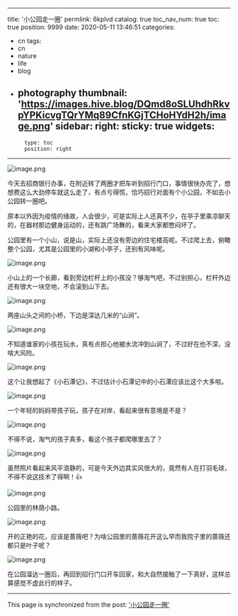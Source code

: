 
---
title: '小公园走一圈'
permlink: 6kplvd
catalog: true
toc_nav_num: true
toc: true
position: 9999
date: 2020-05-11 13:46:51
categories:
- cn
tags:
- cn
- nature
- life
- blog
- photography
thumbnail: 'https://images.hive.blog/DQmd8oSLUhdhRkvpYPKicvgTQrYMq89CfnKGjTCHoHYdH2h/image.png'
sidebar:
    right:
        sticky: true
widgets:
    -
        type: toc
        position: right
---


![image.png](https://images.hive.blog/DQmd8oSLUhdhRkvpYPKicvgTQrYMq89CfnKGjTCHoHYdH2h/image.png)

今天去招商银行办事，在附近转了两圈才把车听到招行门口，事情很快办完了，想想费这么大劲停车就这么走了，有点亏得慌，恰巧招行对面有个小公园，不如去小公园转一圈吧。

原本以外因为疫情的缘故，人会很少，可是实际上人还真不少，在亭子里乘凉聊天的，在器材那边健身运动的，还有跳广场舞的，看来大家都憋闷坏了。

公园里有一个小山，说是山，实际上还没有旁边的住宅楼高呢。不过爬上去，俯瞰整个公园，尤其是公园里的小湖和小亭子，还别有风味呢。

![image.png](https://images.hive.blog/DQmXixdvexyWJxE9uVpAJY3mUi7F157DJ63v1gbpFwSUn7j/image.png)

小山上的一个长廊，看到旁边栏杆上的小孩没？够淘气吧，不过别担心，栏杆外边还有很大一块空地，不会滚到山下去。

![image.png](https://images.hive.blog/DQmbxZwyiFKtLh5Yap6y9apktj7HSJ3eee8KoXzUDizdt1Q/image.png)


两座山头之间的小桥，下边是深达几米的“山涧”。

![image.png](https://images.hive.blog/DQmamy1nz4sP9RYocw8kyBQspFNMZ9n8jLo5puCmsJEPjo7/image.png)

不知道谁家的小孩在玩水，真有点担心他被水流冲到山涧了，不过好在也不深，没啥大风险。

![image.png](https://images.hive.blog/DQmVEDZVNrT1c54c56Lp6TFhDjbkstFpviw34TyFFz6AL6f/image.png)

这个让我想起了《小石潭记》，不过估计小石潭记中的小石潭应该比这个大多啦。

![image.png](https://images.hive.blog/DQme9sn1Kc1eovQTZmNVWeJ4PEQk9GUfDmbCZZpdM2RBjgF/image.png)

一个年轻的妈妈带孩子玩，孩子在对岸，看起来很有意境是不是？

![image.png](https://images.hive.blog/DQmUp3sy7SPB5Ym3B9kQ4z9N3BUCE7eajEQPo3vtMfz3KGf/image.png)

不得不说，淘气的孩子真多，看这个孩子都爬哪里去了？

![image.png](https://images.hive.blog/DQmWbAsNXEFXGxrffUoqtqeDuZvSaRFAgGqCvKkazY43ePe/image.png)

虽然照片看起来风平浪静的，可是今天外边其实风很大的，竟然有人在打羽毛球，不得不说这技术了得啊！👍

![image.png](https://images.hive.blog/DQmb5qjpX31qSdXLg7ZEVDvH6J5vWtnyHCmhyVJp3JmaYbM/image.png)

公园里的林荫小路。

![image.png](https://images.hive.blog/DQmT8FDMazDcLm9EdG6sRQU47L32amMfnDZ1Xb6BiocuHaq/image.png)

开的正艳的花，应该是蔷薇吧？为啥公园里的蔷薇花开这么早而我院子里的蔷薇还都只是叶子呢？

![image.png](https://images.hive.blog/DQmPA6kDUnKzSTzFncijPEpTgbXSwangytgcCHMgUNvdEX3/image.png)

在公园溜达一圈后，再回到招行门口开车回家，和大自然接触了一下真好，这样总算感觉不虚此行的样子。

- - -

This page is synchronized from the post: ['小公园走一圈'](https://steemit.com/@oflyhigh/6kplvd)
